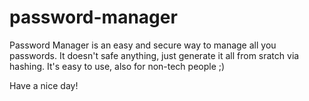 password-manager
================

Password Manager is an easy and secure way to manage all you passwords. It doesn't safe anything, just generate it all from sratch via hashing. It's easy to use, also for non-tech people ;)

Have a nice day!

